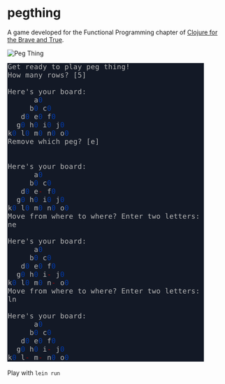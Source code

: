 # pegthing

A game developed for the Functional Programming chapter of [Clojure for the Brave and True](https://www.braveclojure.com/functional-programming/).

![Peg Thing](https://www.braveclojure.com/assets/images/cftbat/functional-programming/peg-thing-starting.png "Peg Thing")

![Demo of Peg Thing](https://raw.githubusercontent.com/jackdbd/pegthing/master/images/demo.png "Demo of Peg Thing")

Play with `lein run`
